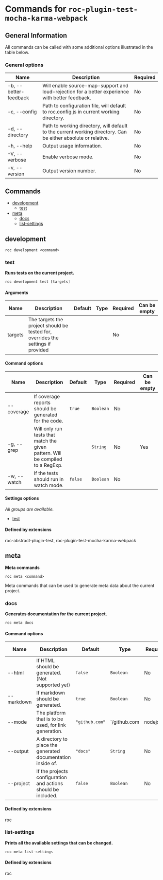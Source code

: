 # Commands for `roc-plugin-test-mocha-karma-webpack`

## General Information
All commands can be called with some additional options illustrated in the table below.

### General options

| Name                  | Description                                                                                                   | Required |
| --------------------- | ------------------------------------------------------------------------------------------------------------- | -------- |
| -b, --better-feedback | Will enable source-map-support and loud-rejection for a better experience with better feedback.               | No       |
| -c, --config          | Path to configuration file, will default to roc.config.js in current working directory.                       | No       |
| -d, --directory       | Path to working directory, will default to the current working directory. Can be either absolute or relative. | No       |
| -h, --help            | Output usage information.                                                                                     | No       |
| -V, --verbose         | Enable verbose mode.                                                                                          | No       |
| -v, --version         | Output version number.                                                                                        | No       |

## Commands
* [development](#development)
    * [test](#test)
* [meta](#meta)
    * [docs](#docs)
    * [list-settings](#list-settings)

## development
```
roc development <command>
```

### test
__Runs tests on the current project.__

```
roc development test [targets]
```

#### Arguments

| Name        | Description                                                                      | Default | Type      | Required | Can be empty |
| ----------- | -------------------------------------------------------------------------------- | ------- | --------- | -------- | ------------ |
| targets     | The targets the project should be tested for, overrides the settings if provided |         |           | No       |              |

#### Command options

| Name        | Description                                                                      | Default | Type      | Required | Can be empty |
| ----------- | -------------------------------------------------------------------------------- | ------- | --------- | -------- | ------------ |
| --coverage  | If coverage reports should be generated for the code.                            | `true`  | `Boolean` | No       |              |
| -g, --grep  | Will only run tests that match the given pattern. Will be compiled to a RegExp.  |         | `String`  | No       | Yes          |
| -w, --watch | If the tests should run in watch mode.                                           | `false` | `Boolean` | No       |              |

####  Settings options
_All groups are available._
* [test](/Users/gustaf/VG/public/roc-package/roc-plugin-test-webpack/extensions/roc-plugin-test-mocha-karma-webpack/docs/Settings.md#test)

####  Defined by extensions
roc-abstract-plugin-test, roc-plugin-test-mocha-karma-webpack

## meta
__Meta commands__

```
roc meta <command>
```
Meta commands that can be used to generate meta data about the current project.


### docs
__Generates documentation for the current project.__

```
roc meta docs
```

#### Command options

| Name       | Description                                                   | Default        | Type                                                              | Required | Can be empty |
| ---------- | ------------------------------------------------------------- | -------------- | ----------------------------------------------------------------- | -------- | ------------ |
| --html     | If HTML should be generated. (Not supported yet)              | `false`        | `Boolean`                                                         | No       |              |
| --markdown | If markdown should be generated.                              | `true`         | `Boolean`                                                         | No       |              |
| --mode     | The platform that is to be used, for link generation.         | `"github.com"` | `/github\.com|nodejs\.org|bitbucket\.org|ghost\.org|gitlab\.com/` | No       |              |
| --output   | A directory to place the generated documentation inside of.   | `"docs"`       | `String`                                                          | No       | No           |
| --project  | If the projects configuration and actions should be included. | `false`        | `Boolean`                                                         | No       |              |

####  Defined by extensions
roc

### list-settings
__Prints all the available settings that can be changed.__

```
roc meta list-settings
```

####  Defined by extensions
roc

